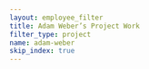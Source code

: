 ```yaml
---
layout: employee_filter
title: Adam Weber’s Project Work
filter_type: project
name: adam-weber
skip_index: true
---
```

